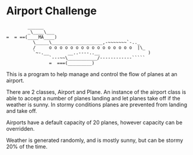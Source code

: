 Airport Challenge
=================

```
        ______
        _\____\___
=  = ==(____MA____)
          \_____\___________________,-~~~~~~~`-.._
          /     o o o o o o o o o o o o o o o o  |\_
          `~-.__       __..----..__                  )
                `---~~\___________/------------`````
                =  ===(_________)

```

This is a program to help manage and control the flow of planes at an airport.

There are 2 classes, Airport and Plane. An instance of the airport class is able to accept a number of planes landing and let planes take off if the weather is sunny. In stormy conditions planes are prevented from landing and take off.

Airports have a default capacity of 20 planes, however capacity can be overridden.

Weather is generated randomly, and is mostly sunny, but can be stormy 20% of the time.
